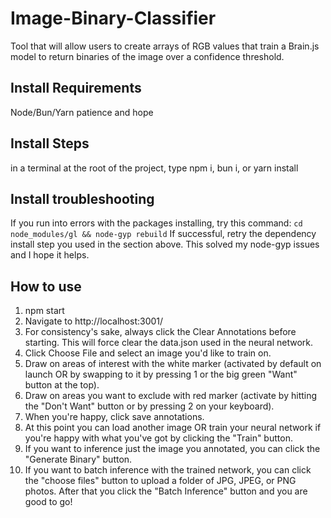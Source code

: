 # Image-Binary-Classifier
Tool that will allow users to create arrays of RGB values that train a Brain.js model to return binaries of the image over a confidence threshold. 


## Install Requirements
Node/Bun/Yarn
patience and hope


## Install Steps
in a terminal at the root of the project, type npm i, bun i, or yarn install


## Install troubleshooting
If you run into errors with the packages installing, try this command: 
`cd node_modules/gl && node-gyp rebuild`
If successful, retry the dependency install step you used in the section above. This solved my node-gyp issues and I hope it helps. 


## How to use
1. npm start
2. Navigate to http://localhost:3001/
3. For consistency's sake, always click the Clear Annotations before starting. This will force clear the data.json used in the neural network.
4. Click Choose File and select an image you'd like to train on.
5. Draw on areas of interest with the white marker (activated by default on launch OR by swapping to it by pressing 1 or the big green "Want" button at the top).
6. Draw on areas you want to exclude with red marker (activate by hitting the "Don't Want" button or by pressing 2 on your keyboard).
7. When you're happy, click save annotations.
8. At this point you can load another image OR train your neural network if you're happy with what you've got by clicking the "Train" button.
9. If you want to inference just the image you annotated, you can click the "Generate Binary" button.
10. If you want to batch inference with the trained network, you can click the "choose files" button to upload a folder of JPG, JPEG, or PNG photos. After that you click the "Batch Inference" button and you are good to go!
